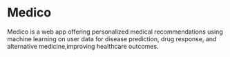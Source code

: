 # Medico
Medico is a web app offering personalized medical recommendations using machine learning on user data for disease prediction, drug response, and alternative medicine,improving healthcare outcomes.

